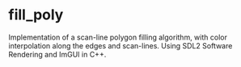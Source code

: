 # fill_poly
Implementation of a scan-line polygon filling algorithm, with color interpolation along the edges and scan-lines. Using SDL2 Software Rendering and ImGUI in C++.
